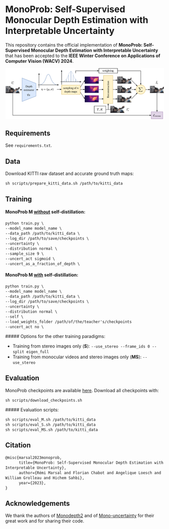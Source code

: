 # MonoProb: Self-Supervised Monocular Depth Estimation with Interpretable Uncertainty 

This repository contains the official implementation of **MonoProb: Self-Supervised Monocular Depth Estimation with Interpretable Uncertainty** that has been accepted to the **IEEE Winter Conference on Applications of Computer Vision (WACV) 2024**.

![Diagram of MonoProb](./media/monoprob_diagram.png "Diagram of MonoProb")

## Requirements

See `requirements.txt`.

## Data
Download KITTI raw dataset and accurate ground truth maps:
```
sh scripts/prepare_kitti_data.sh /path/to/kitti_data
```

## Training

#### MonoProb M <u>without</u> self-distillation:

```
python train.py \
--model_name model_name \
--data_path /path/to/kitti_data \
--log_dir /path/to/save/checkpoints \
--uncertainty \
--distribution normal \
--sample_size 9 \
--uncert_act sigmoid \
--uncert_as_a_fraction_of_depth \
```

#### MonoProb M <u>with</u> self-distillation:

```
python train.py \
--model_name model_name \
--data_path /path/to/kitti_data \
--log_dir /path/to/save/checkpoints \
--uncertainty \
--distribution normal \
--self \
--load_weights_folder /path/of/the/teacher's/checkpoints
--uncert_act no \
```

##### Options for the other training paradigms:

* Training from stereo images only (**S**): `--use_stereo --frame_ids 0 --split eigen_full`
* Training from monocular videos and stereo images only (**MS**): `--use_stereo`


## Evaluation

MonoProb checkpoints are available [here](https://drive.google.com/drive/folders/13BGnwsiCDzip5XEp2GTK_ZwGIpalzF3x?usp=drive_link). Download all checkpoints with:
```
sh scripts/download_checkpoints.sh
```

##### Evaluation scripts:

```
sh scripts/eval_M.sh /path/to/kitti_data
sh scripts/eval_S.sh /path/to/kitti_data
sh scripts/eval_MS.sh /path/to/kitti_data
```

## Citation

```
@misc{marsal2023monoprob,
      title={MonoProb: Self-Supervised Monocular Depth Estimation with Interpretable Uncertainty}, 
      author={Rémi Marsal and Florian Chabot and Angelique Loesch and William Grolleau and Hichem Sahbi},
      year={2023},
}
```

## Acknowledgements

We thank the authors of [Monodepth2](https://github.com/nianticlabs/monodepth2) and of [Mono-uncertainty](https://github.com/mattpoggi/mono-uncertainty) for their great work and for sharing their code.